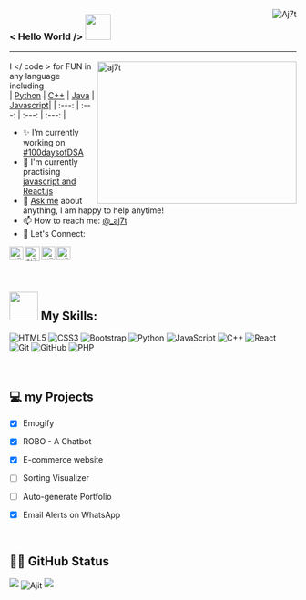 
<img src="https://komarev.com/ghpvc/?username=aj7t&label=Profile%20views&color=0e75b6&style=flat" alt="Aj7t" align="right" /> </p>
### < Hello World /> <img width="45px" src="https://media.tenor.com/images/8c62f4bdbf2f2a1d1f702c3550693e79/tenor.gif"> <hr>

<!--- 
https://i.imgur.com/HeYsOD4.gif
https://media.tenor.com/images/8c62f4bdbf2f2a1d1f702c3550693e79/tenor.gif
**https://media.tenor.com/images/b7939d73d32cb3ce5e48a80dd35dc599/tenor.gif**
--->

<p align="left"> <img align="right" width="350px" height="250px" alt="aj7t" src="https://i.imgur.com/HeYsOD4.gif"/> 

I </ code > for FUN in any language including   
| [Python](https://github.com/Aj7t/Machine-learning-Projects) | [C++](https://github.com/Aj7t/100daysofDSA) | [Java](https://github.com/Aj7t/placement-22/tree/main/Java) | [Javascript](https://github.com/Aj7t/A-Tour-of-JavaScript)|
 | :---: | :---: | :---: | :---: | 

 
- ✨ I’m currently working on [#100daysofDSA](https://github.com/Aj7t/100daysofDSA) <br>
- 🎯 I'm currently practising [javascript and React.js](https://github.com/Aj7t/A-Tour-of-JavaScript) <br>
- 💬 [Ask me](https://twitter.com/_aj7t?lang=en) about anything, I am happy to help anytime!  <br>
- 📫 How to reach me: [@_aj7t](https://twitter.com/_aj7t?lang=en) <br>
- 🤝 Let's Connect: <br>  

<a href="https://www.linkedin.com/in/aj7t/">
    <img align="left" alt="aj7t | Linkedin" width="24px" src="https://bit.ly/2SGt70k" />
  </a>
   <a href="https://twitter.com/_aj7t?lang=en">
    <img align="left" alt="aj7t | Twitter" width="26px" src="https://bit.ly/3p7kNmj" />
</a> 

  <a href="https://instagram.com/_aj7t">
    <img align="left" alt="aj7t | Instagram" width="24px" src="https://bit.ly/3i6EGIM" />
  </a> 
 
 <a href="https://stackoverflow.com/users/12315531/aj7t">
    <img align="left" alt="aj7t | Stack Overflow" width="24px" src="https://bit.ly/3uwRPgY" />
  </a>   
<br><br><Br>
 
##  <img src="https://media.giphy.com/media/WUlplcMpOCEmTGBtBW/giphy.gif" width="50">  My Skills:
<div class="row">
<img alt="HTML5" src="https://img.shields.io/badge/html5%20-%23E34F26.svg?&style=for-the-badge&logo=html5&logoColor=white"/>
<img alt="CSS3" src="https://img.shields.io/badge/css3%20-%231572B6.svg?&style=for-the-badge&logo=css3&logoColor=white"/>
<img alt="Bootstrap" src="https://img.shields.io/badge/bootstrap%20-%23563D7C.svg?&style=for-the-badge&logo=bootstrap&logoColor=white"/>
<img alt="Python" src="https://img.shields.io/badge/python%20-%2314354C.svg?&style=for-the-badge&logo=python&logoColor=white"/>
<img alt="JavaScript" src="https://img.shields.io/badge/javascript%20-%23323330.svg?&style=for-the-badge&logo=javascript&logoColor=%23F7DF1E"/>
<img alt="C++" src="https://img.shields.io/badge/c++%20-%2300599C.svg?&style=for-the-badge&logo=c%2B%2B&ogoColor=white"/>
<img alt="React" src="https://img.shields.io/badge/react%20-%2320232a.svg?&style=for-the-badge&logo=react&logoColor=%2361DAFB"/>
<img alt="Git" src="https://img.shields.io/badge/git%20-%23F05033.svg?&style=for-the-badge&logo=git&logoColor=white"/>
<img alt="GitHub" src="https://img.shields.io/badge/github%20-%23121011.svg?&style=for-the-badge&logo=github&logoColor=white"/>
 <img alt="PHP" src="https://img.shields.io/badge/php%20-%4682B4.svg?&style=for-the-badge&logo=php&logoColor=white"/>
</div>
<br/> <br/>
  
 ## 💻 my Projects 
 
 - [x] Emogify 
 - [x] ROBO - A Chatbot
 - [x] E-commerce website
 - [ ] Sorting Visualizer
 - [ ] Auto-generate Portfolio 
 - [x] Email Alerts on WhatsApp
 
 
<br>

##  🚀🚀 GitHub Status 
 

<th>  
<img src="https://github-readme-streak-stats.herokuapp.com/?user=Aj7t&theme=tokyonight"> <img align="center" src="https://github-readme-stats.vercel.app/api/top-langs/?username=aj7t&layout=compact&theme=tokyonight" alt="Ajit" /> <img src="https://github-readme-stats.vercel.app/api?username=aj7t&theme=tokyonight">
 </th>
 
 

 
 
 
 
 <!---
 
<img height="137px"  width="30%" src="https://github-readme-stats.vercel.app/api/top-langs/?username=aj7t&hide=html&hide_title=true&hide_border=true&layout=compact&langs_count=8&text_color=000&icon_color=fff&bg_color=0,52fa5a,4dfcff,c64dff&theme=graywhite" /> <img height="137px" width="35%" src="https://github-readme-stats.vercel.app/api?username=aj7t&hide_title=true&hide_border=true&show_icons=true&include_all_commits=true&count_private=true&line_height=21&text_color=000&icon_color=000&bg_color=0,ea6161,ffc64d,fffc4d,52fa5a&theme=graywhite" /> <img height="137px"  width="30%" src="https://github-readme-streak-stats.herokuapp.com/?user=aj7t&theme=tokyonight">
 
 --->
  
